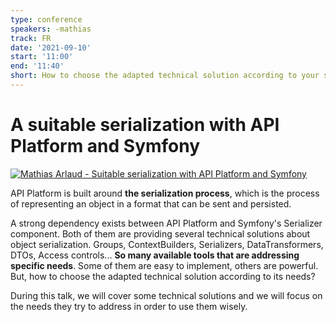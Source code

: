 ```yaml
---
type: conference
speakers: -mathias
track: FR
date: '2021-09-10'
start: '11:00'
end: '11:40'
short: How to choose the adapted technical solution according to your serialization needs.
---
```


# A suitable serialization with API Platform and Symfony

[![Mathias Arlaud - Suitable serialization with API Platform and Symfony](https://img.youtube.com/vi/mYwL8snWvTs/0.jpg)](https://www.youtube.com/watch?v=mYwL8snWvTs&list=PL3hoUDjLa7eSo7-CAyiirYfhJe4h_Wxs4&index=11)

API Platform is built around **the serialization process**, which is the process of representing an object in a format that can be sent and persisted.

A strong dependency exists between API Platform and Symfony's Serializer component. Both of them are providing several technical solutions about object serialization. Groups, ContextBuilders, Serializers, DataTransformers, DTOs, Access controls... **So many available tools that are addressing specific needs**. Some of them are easy to implement, others are powerful. But, how to choose the adapted technical solution according to its needs?

During this talk, we will cover some technical solutions and we will focus on the needs they try to address in order to use them wisely.
